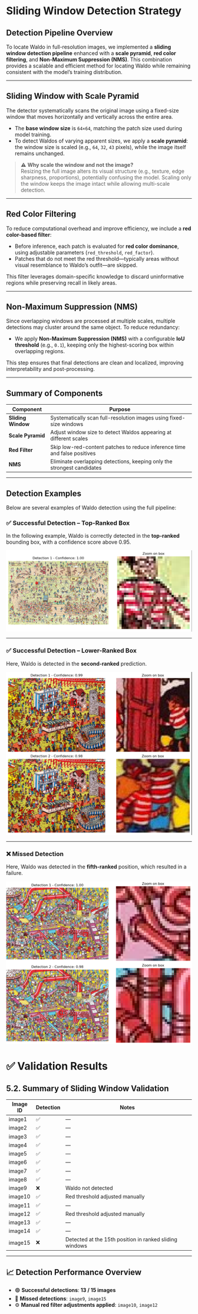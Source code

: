 # Sliding Window Detection Strategy

## Detection Pipeline Overview

To locate Waldo in full-resolution images, we implemented a **sliding window detection pipeline** enhanced with a **scale pyramid**, **red color filtering**, and **Non-Maximum Suppression (NMS)**. This combination provides a scalable and efficient method for locating Waldo while remaining consistent with the model’s training distribution.

---

## Sliding Window with Scale Pyramid

The detector systematically scans the original image using a fixed-size window that moves horizontally and vertically across the entire area.

- The **base window size** is `64×64`, matching the patch size used during model training.
- To detect Waldos of varying apparent sizes, we apply a **scale pyramid**: the window size is scaled (e.g., `64`, `32`, `43` pixels), while the image itself remains unchanged.

> ⚠️ **Why scale the window and not the image?**  
> Resizing the full image alters its visual structure (e.g., texture, edge sharpness, proportions), potentially confusing the model. Scaling only the window keeps the image intact while allowing multi-scale detection.

---

## Red Color Filtering

To reduce computational overhead and improve efficiency, we include a **red color-based filter**:

- Before inference, each patch is evaluated for **red color dominance**, using adjustable parameters (`red_threshold`, `red_factor`).
- Patches that do not meet the red threshold—typically areas without visual resemblance to Waldo’s outfit—are skipped.

This filter leverages domain-specific knowledge to discard uninformative regions while preserving recall in likely areas.

---

## Non-Maximum Suppression (NMS)

Since overlapping windows are processed at multiple scales, multiple detections may cluster around the same object. To reduce redundancy:

- We apply **Non-Maximum Suppression (NMS)** with a configurable **IoU threshold** (e.g., `0.1`), keeping only the highest-scoring box within overlapping regions.

This step ensures that final detections are clean and localized, improving interpretability and post-processing.

---

## Summary of Components

| Component              | Purpose                                                                 |
|------------------------|-------------------------------------------------------------------------|
| **Sliding Window**     | Systematically scan full-resolution images using fixed-size windows     |
| **Scale Pyramid**      | Adjust window size to detect Waldos appearing at different scales       |
| **Red Filter**         | Skip low-red-content patches to reduce inference time and false positives |
| **NMS**                | Eliminate overlapping detections, keeping only the strongest candidates  |

---

## Detection Examples

Below are several examples of Waldo detection using the full pipeline:

### ✅ Successful Detection – Top-Ranked Box

In the following example, Waldo is correctly detected in the **top-ranked** bounding box, with a confidence score above 0.95. 

![Detection Success 1](Data_Examples/example.png)

---

### ✅ Successful Detection – Lower-Ranked Box

Here, Waldo is detected in the **second-ranked** prediction. 

![Detection Success 2](Data_Examples/example_3.png)

---

### ❌ Missed Detection

Here, Waldo was detected in the **fifth-ranked** position, which resulted in a failure.

![Detection Failure 1](Data_Examples/example_4.png)

# ✅ Validation Results

## 5.2. Summary of Sliding Window Validation

| Image ID  | Detection | Notes                                                       |
|-----------|-----------|-------------------------------------------------------------|
| image1    | ✅         | —                                                           |
| image2    | ✅         | —                                                           |
| image3    | ✅         | —                                                           |
| image4    | ✅         | —                                                           |
| image5    | ✅         | —                                                           |
| image6    | ✅         | —                                                           |
| image7    | ✅         | —                                                           |
| image8    | ✅         | —                                                           |
| image9    | ❌         | Waldo not detected                                          |
| image10   | ✅         | Red threshold adjusted manually                             |
| image11   | ✅         | —                                                           |
| image12   | ✅         | Red threshold adjusted manually                             |
| image13   | ✅         | —                                                           |
| image14   | ✅         | —                                                           |
| image15   | ❌         | Detected at the 15th position in ranked sliding windows     |

---

## 📈 Detection Performance Overview

- 🟢 **Successful detections**: **13 / 15 images**
- 🔴 **Missed detections**: `image9`, `image15`
- ⚙️ **Manual red filter adjustments applied**: `image10`, `image12`


